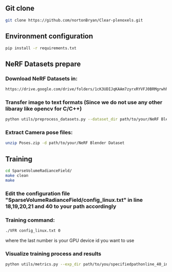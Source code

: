 ## Git clone
```bash
git clone https://github.com/nortonBryan/Clear-plenoxels.git
```
## Environment configuration
```bash
pip install -r requirements.txt
```
## NeRF Datasets prepare
### Download NeRF Datasets in:
```bash
https://drive.google.com/drive/folders/1cK3UDIJqKAAm7zyrxRYVFJ0BRMgrwhh4
```
### Transfer image to text formats (Since we do not use any other libaray like opencv for C/C++)
```bash
python utils/preprocess_datasets.py --dataset_dir path/to/your/NeRF Blender Dataset
```
### Extract Camera pose files:
```bash
unzip Poses.zip -d path/to/your/NeRF Blender Dataset
```


## Training
```bash
cd SparseVolumeRadianceField/
make clean
make
```
### Edit the configuration file "SparseVolumeRadianceField/config_linux.txt" in line 18,19,20,21 and 40 to your path accordingly

### Training command:
```bash
./VFR config_linux.txt 0
```
where the last number is your GPU device id you want to use

### Visualize training process and results
```bash
python utils/metrics.py --exp_dir path/to/you/specifiedpathonline_40_in config_linux.txt --dataset_dir path/to/your/NeRFDatasetspath
```